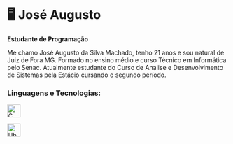 # 🖥️ José Augusto 

**Estudante de Programação**

Me chamo José Augusto da Silva Machado, tenho 21 anos e sou natural de Juiz de Fora MG. 
Formado no ensino médio e curso Técnico em Informática pelo Senac. Atualmente estudante
do Curso de Analise e Desenvolvimento de Sistemas pela Estácio cursando o segundo período.

### Linguagens e Tecnologias:

 <img 
   aling="left"
   alt="C"
   title="C"
   width="30px"
   style="padding-right: 10px;"
   src="https://cdn.jsdelivr.net/gh/devicons/devicon@latest/icons/c/c-original.svg" 
   />

 <img 
   aling="left"
   alt="Ubuntu"
   title="Ubuntu"
   width="30px"
   style="padding-right: 10px;"
   src="https://cdn.jsdelivr.net/gh/devicons/devicon@latest/icons/ubuntu/ubuntu-original.svg" 
  />
